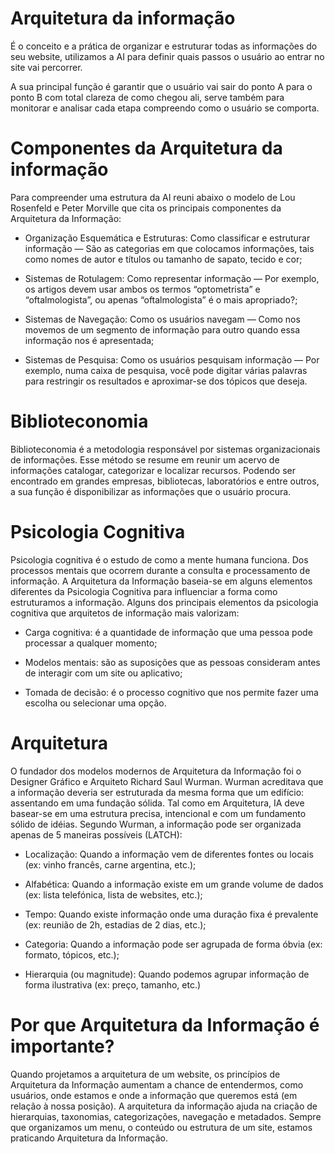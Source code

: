 # Arquitetura da informação 

É o conceito e a prática de organizar e estruturar todas as informações do seu website, utilizamos a AI para definir quais passos o usuário ao entrar no site vai percorrer. 

A sua principal função é garantir que o usuário vai sair do ponto A para o ponto B com total clareza de como chegou ali, serve também para monitorar e analisar cada etapa compreendo como o usuário se comporta.

# Componentes da Arquitetura da informação 

Para compreender uma estrutura da AI reuni abaixo o modelo de Lou Rosenfeld e Peter Morville que cita os principais componentes da Arquitetura da Informação:

* Organização Esquemática e Estruturas: Como classificar e estruturar informação — São as categorias em que colocamos informações, tais como nomes de autor e títulos ou tamanho de sapato, tecido e cor;

* Sistemas de Rotulagem: Como representar informação — Por exemplo, os artigos devem usar ambos os termos “optometrista” e “oftalmologista”, ou apenas “oftalmologista” é o mais apropriado?;

* Sistemas de Navegação: Como os usuários navegam — Como nos movemos de um segmento de informação para outro quando essa informação nos é apresentada;

* Sistemas de Pesquisa: Como os usuários pesquisam informação — Por exemplo, numa caixa de pesquisa, você pode digitar várias palavras para restringir os resultados e aproximar-se dos tópicos que deseja.

# Biblioteconomia

Biblioteconomia é a metodologia responsável por sistemas organizacionais de informações. Esse método se resume em reunir um acervo de informações catalogar, categorizar e localizar recursos. Podendo ser encontrado em grandes empresas, bibliotecas, laboratórios e entre outros, a sua função é disponibilizar as informações que o usuário procura.


# Psicologia Cognitiva

Psicologia cognitiva é o estudo de como a mente humana funciona. Dos processos mentais que ocorrem durante a consulta e processamento de informação. A Arquitetura da Informação baseia-se em alguns elementos diferentes da Psicologia Cognitiva para influenciar a forma como estruturamos a informação. Alguns dos principais elementos da psicologia cognitiva que arquitetos de informação mais valorizam:

* Carga cognitiva: é a quantidade de informação que uma pessoa pode processar a qualquer momento;

* Modelos mentais: são as suposições que as pessoas consideram antes de interagir com um site ou aplicativo;

* Tomada de decisão: é o processo cognitivo que nos permite fazer uma escolha ou selecionar uma opção.

# Arquitetura

O fundador dos modelos modernos de Arquitetura da Informação foi o Designer Gráfico e Arquiteto Richard Saul Wurman.
Wurman acreditava que a informação deveria ser estruturada da mesma forma que um edifício: assentando em uma fundação sólida. Tal como em Arquitetura, IA deve basear-se em uma estrutura precisa, intencional e com um fundamento sólido de idéias.
Segundo Wurman, a informação pode ser organizada apenas de 5 maneiras possíveis (LATCH):

* Localização: Quando a informação vem de diferentes fontes ou locais (ex: vinho francês, carne argentina, etc.);

* Alfabética: Quando a informação existe em um grande volume de dados (ex: lista telefónica, lista de websites, etc.);

* Tempo: Quando existe informação onde uma duração fixa é prevalente (ex: reunião de 2h, estadias de 2 dias, etc.);

* Categoria: Quando a informação pode ser agrupada de forma óbvia (ex: formato, tópicos, etc.);

* Hierarquia (ou magnitude): Quando podemos agrupar informação de forma ilustrativa (ex: preço, tamanho, etc.)

# Por que Arquitetura da Informação é importante?

Quando projetamos a arquitetura de um website, os princípios de Arquitetura da Informação aumentam a chance de entendermos, como usuários, onde estamos e onde a informação que queremos está (em relação à nossa posição). A arquitetura da informação ajuda na criação de hierarquias, taxonomias, categorizações, navegação e metadados. Sempre que organizamos um menu, o conteúdo ou estrutura de um site, estamos praticando Arquitetura da Informação.